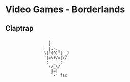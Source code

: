 # Video Games - Borderlands

## Claptrap

```
                   ,
                   |
                ]  |.-._
                 \|"(0)"| _]
                 `|=\#/=|\/
                  :  _  :
                   \/_\/
                    |=|
                    `-' fsc
```
